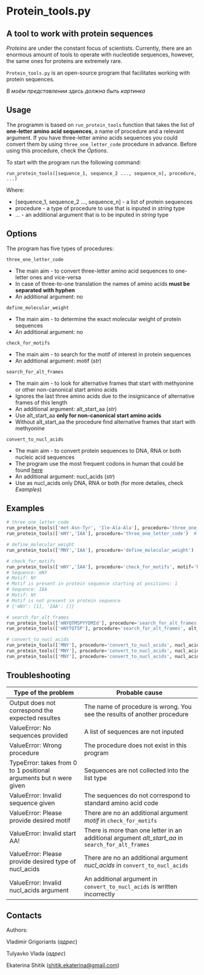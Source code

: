 # Protein_tools.py
## A tool to work with protein sequences

*Proteins* are under the constant focus of scientists. Currently, there are an enormous amount of tools to operate with nucleotide sequences, however, the same ones for proteins are extremely rare. 


`Protein_tools.py` is an open-source program that facilitates working with protein sequences. 

*В моём представлении здесь должна быть картинка*

## Usage
The programm is based on `run_protein_tools` function that takes the list of **one-letter amino acid sequences**, a name of procedure and a relevant argument. If you have three-letter amino acids sequences you could convert them by using `three_one_letter_code` procedure in advance. Before using this procedure, check the *Options*.

To start with the program run the following command:

`run_protein_tools([sequence_1, sequence_2 ..., sequence_n], procedure, ...)`

Where:
- [sequence_1, sequence_2 ..., sequence_n] - a list of protein sequences
- procedure - a type of procedure to use that is inputed in *string* type
- ... - an additional argument that is to be inputed in *string* type

## Options

The program has five types of procedures:

 `three_one_letter_code`

- The main aim - to convert three-letter amino acid sequences to one-letter ones and vice-versa
- In case of three-to-one translation the names of amino acids **must be separated with hyphen**
- An additional argument: no

 `define_molecular_weight` 

- The main aim - to determine the exact molecular weight of protein sequences
- An additional argument: no

 `check_for_motifs` 

- The main aim - to search for the motif of interest in protein sequences
- An additional argument: motif (*str*)

 `search_for_alt_frames` 
 
- The main aim - to look for alternative frames that start with methyonine or other non-canonical start amino acids
- Ignores the last three amino acids due to the insignicance of alternative frames of this length
- An additional argument: alt_start_aa (*str*)
- Use alt_start_aa **only for non-canonical start amino acids**
- Without alt_start_aa the procedure find alternative frames that start with methyonine

`convert_to_nucl_acids` 

- The main aim - to convert protein sequences to DNA, RNA or both nucleic acid sequences
- The program use the most frequent codons in human that could be found [here](https://www.genscript.com/tools/codon-frequency-table)
- An additional argument: nucl_acids (*str*)
- Use as nucl_acids only DNA, RNA or both (for more detailes, check *Examples*)
  

## Examples
```python
# three_one_letter_code
run_protein_tools(['met-Asn-Tyr', 'Ile-Ala-Ala'], procedure='three_one_letter_code')  # ['mNY', 'IAA']
run_protein_tools(['mNY','IAA'], procedure='three_one_letter_code')  # ['met-Asn-Tyr', 'Ile-Ala-Ala']

# define_molecular_weight
run_protein_tools(['MNY','IAA'], procedure='define_molecular_weight')  # [462.52000000000004, 309.35]

# check_for_motifs
run_protein_tools(['mNY','IAA'], procedure='check_for_motifs', motif='NY')
# Sequence: mNY
# Motif: NY
# Motif is present in protein sequence starting at positions: 1
# Sequence: IAA
# Motif: NY
# Motif is not present in protein sequence
# {'mNY': [1], 'IAA': []}

# search_for_alt_frames
run_protein_tools(['mNYQTMSPYYDMId'], procedure='search_for_alt_frames')  # {'mNYQTMSPYYDMId': ['MSPYYDMId']}
run_protein_tools(['mNYTQTSP'], procedure='search_for_alt_frames', alt_start_aa='T')  # {'mNYTQTSP': ['TQTSP']}

# convert_to_nucl_acids
run_protein_tools(['MNY'], procedure='convert_to_nucl_acids', nucl_acids = 'RNA')  # {'RNA': ['AUGAACUAU']}
run_protein_tools(['MNY'], procedure='convert_to_nucl_acids', nucl_acids = 'DNA')  # {'DNA': ['ATGAACTAT']}
run_protein_tools(['MNY'], procedure='convert_to_nucl_acids', nucl_acids = 'both') # {'RNA': ['AUGAACUAU'], 'DNA': ['ATGAACTAT']}

```

## Troubleshooting

|  Type of the problem                                             |  Probable cause
| ------------------------------------------------------------ |--------------------
| Output does not correspond the expected resultes             | The name of procedure is wrong. You see the results of another procedure
| ValueError: No sequences provided                          | A list of sequences are not inputed
| ValueError: Wrong procedure                                | The procedure does not exist in this program
| TypeError: takes from 0 to 1 positional arguments but n were given  | Sequences are not collected into the list type
| ValueError: Invalid sequence given                         | The sequences do not correspond to standard amino acid code
| ValueError: Please provide desired motif                   | There are no an additional argument *motif* in `check_for_motifs`
| ValueError: Invalid start AA!                              | There is more than one letter in an additional argument *alt_start_aa* in `search_for_alt_frames`
| ValueError: Please provide desired type of nucl_acids      | There are no an additional argument *nucl_acids* in `convert_to_nucl_acids`
| ValueError: Invalid nucl_acids argument                    | An additional argument in `convert_to_nucl_acids` is written incorrectly
## Contacts
Authors:

Vladimir Grigoriants (*адрес*)

Tulyavko Vlada (*адрес*)

Ekaterina Shitik (shitik.ekaterina@gmail.com)
